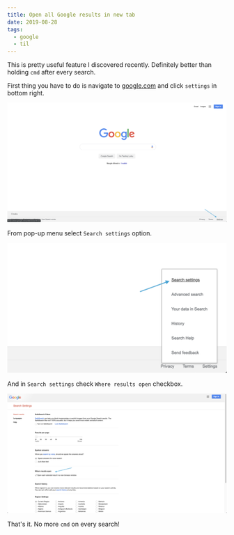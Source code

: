 ```yaml
---
title: Open all Google results in new tab
date: 2019-08-28
tags:
  - google
  - til
---
```


This is pretty useful feature I discovered recently. Definitely better than holding `cmd` after every search.

First thing you have to do is navigate to [google.com](http://google.com) and click `settings` in bottom right.

![settings button](./settings_button.png)

From pop-up menu select `Search settings` option.

![settuing pop up](./pop_up.png)

And in `Search settings` check `Where results open` checkbox.

![search settings](./search_settings.png)

That's it. No more `cmd` on every search!
